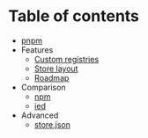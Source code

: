 # Table of contents

* [pnpm](../README.md)
* Features
  * [Custom registries](custom-registries.md)
  * [Store layout](store-layout.md)
  * [Roadmap](roadmap.md)
* Comparison
  * [npm](vs-npm.md)
  * [ied](vs-ied.md)
* Advanced
  * [store.json](store-json.md)
